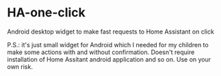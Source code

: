 # HA-one-click
Android desktop widget to make fast requests to Home Assistant on click

P.S.: it's just small widget for Android which I needed for my children to make some actions with and without confirmation.
Doesn't require installation of Home Assitant android application and so on. Use on your own risk.
